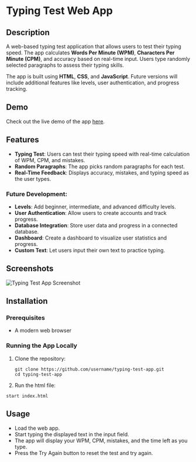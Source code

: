 # Typing Test Web App

## Description
A web-based typing test application that allows users to test their typing speed. The app calculates **Words Per Minute (WPM)**, **Characters Per Minute (CPM)**, and accuracy based on real-time input. Users type randomly selected paragraphs to assess their typing skills.

The app is built using **HTML**, **CSS**, and **JavaScript**. Future versions will include additional features like levels, user authentication, and progress tracking.

## Demo
Check out the live demo of the app [here](https://arnavdeepaware-typing-test.netlify.app/).

## Features
- **Typing Test**: Users can test their typing speed with real-time calculation of WPM, CPM, and mistakes.
- **Random Paragraphs**: The app picks random paragraphs for each test.
- **Real-Time Feedback**: Displays accuracy, mistakes, and typing speed as the user types.

### Future Development:
- **Levels**: Add beginner, intermediate, and advanced difficulty levels.
- **User Authentication**: Allow users to create accounts and track progress.
- **Database Integration**: Store user data and progress in a connected database.
- **Dashboard**: Create a dashboard to visualize user statistics and progress.
- **Custom Text**: Let users input their own text to practice typing.
  
## Screenshots
![Typing Test App Screenshot](your-screenshot-url.png)

## Installation

### Prerequisites
- A modern web browser

### Running the App Locally
1. Clone the repository:
   ```
   git clone https://github.com/username/typing-test-app.git
   cd typing-test-app
   ```
2. Run the html file:
```
start index.html
```

## Usage
- Load the web app.
- Start typing the displayed text in the input field.
- The app will display your WPM, CPM, mistakes, and the time left as you type.
- Press the Try Again button to reset the test and try again.
